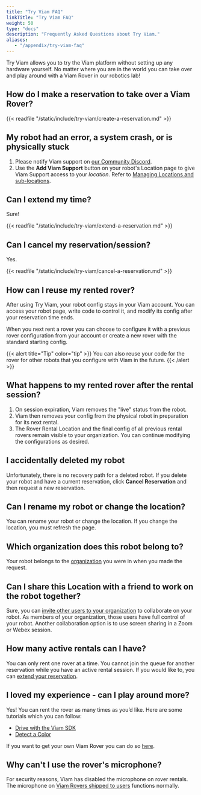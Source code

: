 ```yaml
---
title: "Try Viam FAQ"
linkTitle: "Try Viam FAQ"
weight: 50
type: "docs"
description: "Frequently Asked Questions about Try Viam."
aliases:
   - "/appendix/try-viam-faq"
---
```


Try Viam allows you to try the Viam platform without setting up any hardware yourself.
No matter where you are in the world you can take over and play around with a Viam Rover in our robotics lab!

## How do I make a reservation to take over a Viam Rover?

{{< readfile "/static/include/try-viam/create-a-reservation.md" >}}

## My robot had an error, a system crash, or is physically stuck

1. Please notify Viam support on [our Community Discord](https://discord.gg/viam).
2. Use the **Add Viam Support** button on your robot's Location page to give Viam Support access to your *location*.
   Refer to [Managing Locations and sub-locations](/manage/fleet/locations/).

## Can I extend my time?

Sure!

{{< readfile "/static/include/try-viam/extend-a-reservation.md" >}}

## Can I cancel my reservation/session?

Yes.

{{< readfile "/static/include/try-viam/cancel-a-reservation.md" >}}

## How can I reuse my rented rover?

After using Try Viam, your robot config stays in your Viam account.
You can access your robot page, write code to control it, and modify its config after your reservation time ends.

When you next rent a rover you can choose to configure it with a previous rover configuration from your account or create a new rover with the standard starting config.

{{< alert title="Tip" color="tip" >}}
You can also reuse your code for the rover for other robots that you configure with Viam in the future.
{{< /alert >}}

## What happens to my rented rover after the rental session?

1. On session expiration, Viam removes the "live" status from the robot.
2. Viam then removes your config from the physical robot in preparation for its next rental.
3. The Rover Rental Location and the final config of all previous rental rovers remain visible to your organization.
   You can continue modifying the configurations as desired.

## I accidentally deleted my robot

Unfortunately, there is no recovery path for a deleted robot.
If you delete your robot and have a current reservation, click **Cancel Reservation** and then request a new reservation.

## Can I rename my robot or change the location?

You can rename your robot or change the location.
If you change the location, you must refresh the page.

## Which organization does this robot belong to?

Your robot belongs to the [organization](/manage/fleet/organizations/) you were in when you made the request.

## Can I share this Location with a friend to work on the robot together?

Sure, you can [invite other users to your organization](/manage/fleet/locations/) to collaborate on your robot.
As members of your organization, those users have full control of your robot.
Another collaboration option is to use screen sharing in a Zoom or Webex session.

## How many active rentals can I have?

You can only rent one rover at a time.
You cannot join the queue for another reservation while you have an active rental session.
If you would like to, you can [extend your reservation](/try-viam/faq/#can-i-extend-my-time).

## I loved my experience - can I play around more?

Yes! You can rent the rover as many times as you’d like.
Here are some tutorials which you can follow:

- [Drive with the Viam SDK](/tutorials/get-started/try-viam-sdk/)
- [Detect a Color](/tutorials/services/try-viam-color-detection/)

If you want to get your own Viam Rover you can do so [here](https://viam.com/resources/rover).

## Why can't I use the rover's microphone?

For security reasons, Viam has disabled the microphone on rover rentals.
The microphone on [Viam Rovers shipped to users](/try-viam/rover-resources/) functions normally.
